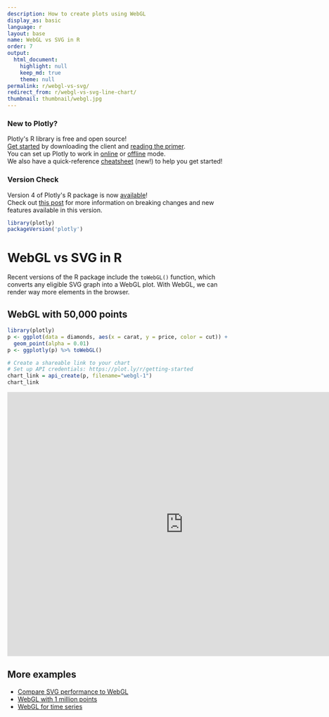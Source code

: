 ```yaml
---
description: How to create plots using WebGL
display_as: basic
language: r
layout: base
name: WebGL vs SVG in R
order: 7
output:
  html_document:
    highlight: null
    keep_md: true
    theme: null
permalink: r/webgl-vs-svg/
redirect_from: r/webgl-vs-svg-line-chart/
thumbnail: thumbnail/webgl.jpg
---
```


### New to Plotly?

Plotly's R library is free and open source!<br>
[Get started](https://plot.ly/r/getting-started/) by downloading the client and [reading the primer](https://plot.ly/r/getting-started/).<br>
You can set up Plotly to work in [online](https://plot.ly/r/getting-started/#hosting-graphs-in-your-online-plotly-account) or [offline](https://plot.ly/r/offline/) mode.<br>
We also have a quick-reference [cheatsheet](https://images.plot.ly/plotly-documentation/images/r_cheat_sheet.pdf) (new!) to help you get started!

### Version Check

Version 4 of Plotly's R package is now [available](https://plot.ly/r/getting-started/#installation)!<br>
Check out [this post](http://moderndata.plot.ly/upgrading-to-plotly-4-0-and-above/) for more information on breaking changes and new features available in this version.


```r
library(plotly)
packageVersion('plotly')
```

# WebGL vs SVG in R

Recent versions of the R package include the `toWebGL()` function, which converts any eligible SVG graph into a WebGL plot. With WebGL, we can render way more elements in the browser.

## WebGL with 50,000 points


```r
library(plotly)
p <- ggplot(data = diamonds, aes(x = carat, y = price, color = cut)) +
  geom_point(alpha = 0.01)
p <- ggplotly(p) %>% toWebGL()

# Create a shareable link to your chart
# Set up API credentials: https://plot.ly/r/getting-started
chart_link = api_create(p, filename="webgl-1")
chart_link
```

<iframe src="https://plot.ly/~RPlotBot/3959.embed" width="800" height="600" id="igraph" scrolling="no" seamless="seamless" frameBorder="0"> </iframe>

## More examples

* [Compare SVG performance to WebGL](https://plot.ly/r/webgl-vs-svg/)
* [WebGL with 1 million points](https://plot.ly/r/webgl-vs-svg-million-points/)
* [WebGL for time series](https://plot.ly/r/webgl-vs-svg-time-series/)